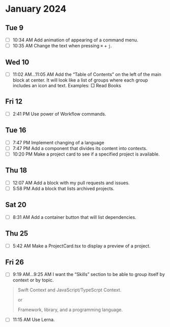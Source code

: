 # January 2024

## Tue 9

- [ ] 10:34 AM Add animation of appearing of a command menu.
- [ ] 10:35 AM Change the text when pressing `⌘` + `j`.

## Wed 10

- [ ] 11:02 AM...11:05 AM Add the “Table of Contents” on the left of the main block at center. It will look like a list of groups where each group includes an icon and text. Examples: □ Read Books

## Fri 12

- [ ] 2:41 PM Use power of Workflow commands.

## Tue 16

- [ ]  7:47 PM Implement changing of a language
- [ ]  7:47 PM Add a component that divides its content into contexts.
- [ ] 10:20 PM Make a project card to see if a specified project is available.

## Thu 18

- [ ] 12:07 AM Add a block with my pull requests and issues.
- [ ]  5:58 PM Add a block that lists archived projects.

## Sat 20
- [ ] 8:31 AM Add a container button that will list dependencies.

## Thu 25
- [ ] 5:42 AM Make a ProjectCard.tsx to display a preview of a project.

## Fri 26
- [ ] 9:19 AM...9:25 AM I want the “Skills” section to be able to group itself by context or by topic.
> Swift Context and JavaScript/TypeScrpt Context.
>
> or
>
> Framework, library, and a programming language.

- [ ] 11:15 AM Use Lerna.
